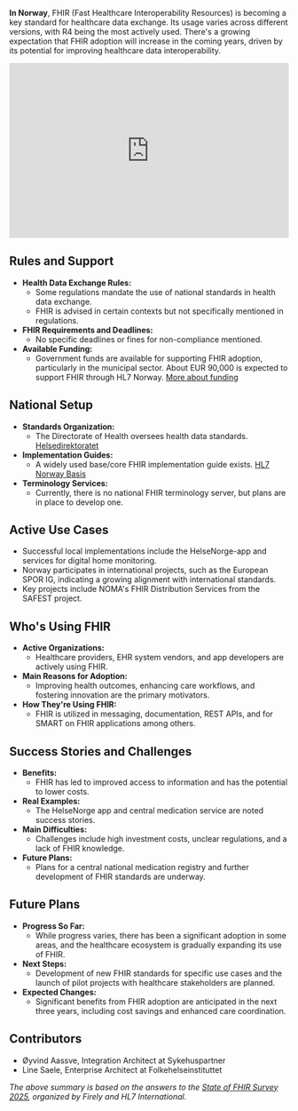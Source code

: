 **In Norway**, FHIR (Fast Healthcare Interoperability Resources) is becoming a key standard for healthcare data exchange. Its usage varies across different versions, with R4 being the most actively used. There's a growing expectation that FHIR adoption will increase in the coming years, driven by its potential for improving healthcare data interoperability.

<iframe width="100%" height="315" src="https://www.youtube.com/embed/videoseries?si=e7qp4crpcQEvWZ-2&amp;list=PLAPVWVA2xKFjCq92KeMP3TozXjtI2OjRz" title="YouTube video player" frameborder="0" allow="accelerometer; autoplay; clipboard-write; encrypted-media; gyroscope; picture-in-picture; web-share" referrerpolicy="strict-origin-when-cross-origin" allowfullscreen></iframe>

## Rules and Support
- **Health Data Exchange Rules:**
  - Some regulations mandate the use of national standards in health data exchange.
  - FHIR is advised in certain contexts but not specifically mentioned in regulations.
- **FHIR Requirements and Deadlines:**
  - No specific deadlines or fines for non-compliance mentioned.
- **Available Funding:**
  - Government funds are available for supporting FHIR adoption, particularly in the municipal sector. About EUR 90,000 is expected to support FHIR through HL7 Norway. [More about funding](https://www.helsedirektoratet.no/digitalisering-og-e-helse/helseteknologiordningen)

## National Setup
- **Standards Organization:**
  - The Directorate of Health oversees health data standards. [Helsedirektoratet](https://www.helsedirektoratet.no/)
- **Implementation Guides:**
  - A widely used base/core FHIR implementation guide exists. [HL7 Norway Basis](https://simplifier.net/hl7norwayno-basis)
- **Terminology Services:**
  - Currently, there is no national FHIR terminology server, but plans are in place to develop one.

## Active Use Cases
- Successful local implementations include the HelseNorge-app and services for digital home monitoring.
- Norway participates in international projects, such as the European SPOR IG, indicating a growing alignment with international standards.
- Key projects include NOMA's FHIR Distribution Services from the SAFEST project.

## Who's Using FHIR
- **Active Organizations:**
  - Healthcare providers, EHR system vendors, and app developers are actively using FHIR.
- **Main Reasons for Adoption:**
  - Improving health outcomes, enhancing care workflows, and fostering innovation are the primary motivators.
- **How They're Using FHIR:**
  - FHIR is utilized in messaging, documentation, REST APIs, and for SMART on FHIR applications among others.

## Success Stories and Challenges
- **Benefits:**
  - FHIR has led to improved access to information and has the potential to lower costs.
- **Real Examples:**
  - The HelseNorge app and central medication service are noted success stories.
- **Main Difficulties:**
  - Challenges include high investment costs, unclear regulations, and a lack of FHIR knowledge.
- **Future Plans:**
  - Plans for a central national medication registry and further development of FHIR standards are underway.

## Future Plans
- **Progress So Far:**
  - While progress varies, there has been a significant adoption in some areas, and the healthcare ecosystem is gradually expanding its use of FHIR.
- **Next Steps:**
  - Development of new FHIR standards for specific use cases and the launch of pilot projects with healthcare stakeholders are planned.
- **Expected Changes:**
  - Significant benefits from FHIR adoption are anticipated in the next three years, including cost savings and enhanced care coordination.

## Contributors
- Øyvind Aassve, Integration Architect at Sykehuspartner
- Line Saele, Enterprise Architect at Folkehelseinstituttet

*The above summary is based on the answers to the [State of FHIR Survey 2025](https://fire.ly/blog/the-state-of-fhir-in-2025/), organized by Firely and HL7 International.*